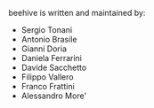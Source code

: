 beehive is written and maintained by: 

* Sergio Tonani
* Antonio Brasile
* Gianni Doria
* Daniela Ferrarini
* Davide Sacchetto
* Filippo Vallero
* Franco Frattini
* Alessandro More'